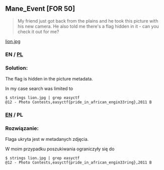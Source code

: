 ## Mane_Event [FOR 50]

>My friend just got back from the plains and he took this picture with his new camera. He also told me there's a flag hidden in it - can you check it out for me?

[lion.jpg](lion.jpg)

### EN / [PL](#rozwiązanie)

### Solution:

The flag is hidden in the picture metadata.

In my case search was limited to

```
$ strings lion.jpg | grep easyctf
@12 - Photo Contests,easyctf{pride_in_african_engin33ring},2011 B
```

### [EN](#solution) / PL

### Rozwiązanie:

Flaga ukryta jest w metadanych zdjęcia.

W moim przypadku poszukiwania ograniczyły się do

```
$ strings lion.jpg | grep easyctf
@12 - Photo Contests,easyctf{pride_in_african_engin33ring},2011 B
```
